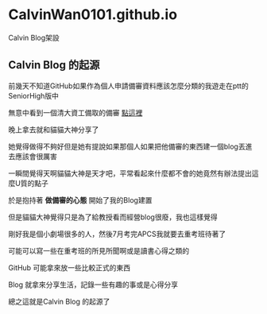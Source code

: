 # CalvinWan0101.github.io
Calvin Blog架設

 ## Calvin Blog 的起源

前幾天不知道GitHub如果作為個人申請備審資料應該怎麼分類的我遊走在ptt的SeniorHigh版中

無意中看到一個清大資工備取的備審 [點這裡](https://www.ptt.cc/bbs/SENIORHIGH/M.1557327531.A.622.html)

晚上拿去就和貓貓大神分享了

她覺得做得不夠好但是她有提說如果那個人如果把他備審的東西建一個blog丟進去應該會很厲害

一瞬間覺得天啊貓貓大神是天才吧，平常看起來什麼都不會的她竟然有辦法提出這麼U質的點子

於是抱持著 **做備審的心態** 開始了我的Blog建置

但是貓貓大神覺得只是為了給教授看而經營blog很廢，我也這樣覺得

剛好我是個小劇場很多的人，然後7月考完APCS我就要去重考班待著了

可能可以寫一些在重考班的所見所聞啊或是讀書心得之類的

GitHub 可能拿來放一些比較正式的東西

Blog 就拿來分享生活，記錄一些有趣的事或是心得分享

總之這就是Calvin Blog 的起源了
